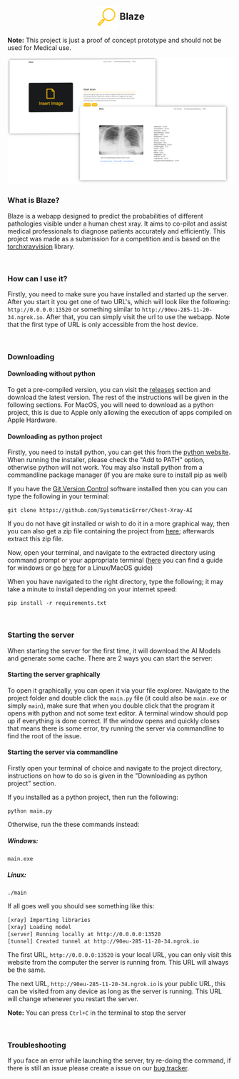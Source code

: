 <h2 align="center">
    <img src="https://github.com/SystematicError/Chest-Xray-AI/raw/master/static/images/logo.png" align="center" width="50">
    Blaze
</h2>

**Note:** This project is just a proof of concept prototype and should not be used for Medical use.

![Image](https://github.com/SystematicError/Chest-Xray-AI/raw/master/static/images/landing-image.png)

### What is Blaze?
Blaze is a webapp designed to predict the probabilities of different pathologies visible under a human chest xray. It aims to co-pilot and assist medical professionals to diagnose patients accurately and efficiently. This project was made as a submission for a competition and is based on the [torchxrayvision](https://pypi.org/project/torchxrayvision/) library.

&nbsp;

### How can I use it?
Firstly, you need to make sure you have installed and started up the server. After you start it you get one of two URL's, which will look like the following: `http://0.0.0.0:13520` or something similar to `http://90eu-285-11-20-34.ngrok.io`. After that, you can simply visit the url to use the webapp. Note that the first type of URL is only accessible from the host device.

&nbsp;

### Downloading

#### Downloading without python
To get a pre-compiled version, you can visit the [releases](https://github.com/SystematicError/Chest-Xray-AI/releases) section and download the latest version. The rest of the instructions will be given in the following sections. For MacOS, you will need to download as a python project, this is due to Apple only allowing the execution of apps compiled on Apple Hardware.


#### Downloading as python project
Firstly, you need to install python, you can get this from the [python website](https://www.python.org/downloads/release/python-396/). When running the installer, please check the "Add to PATH" option, otherwise python will not work. You may also install python from a commandline package manager (if you are make sure to install pip as well)

If you have the [Git Version Control](https://git-scm.com) software installed then you can you can type the following in your terminal:
```
git clone https://github.com/SystematicError/Chest-Xray-AI
```
If you do not have git installed or wish to do it in a more graphical way, then you can also get a zip file containing the project from [here](https://github.com/SystematicError/Chest-Xray-AI/archive/refs/heads/master.zip); afterwards extract this zip file.

Now, open your terminal, and navigate to the extracted directory using command prompt or your appropriate terminal ([here](https://www.watchingthenet.com/how-to-navigate-through-folders-when-using-windows-command-prompt.html) you can find a guide for windows or go [here](https://www.lifewire.com/linux-commands-for-navigating-file-system-4027320) for a Linux/MacOS guide)

When you have navigated to the right directory, type the following; it may take a minute to install depending on your internet speed:

```
pip install -r requirements.txt
```

&nbsp;

### Starting the server
When starting the server for the first time, it will download the AI Models and generate some cache. There are 2 ways you can start the server:

#### Starting the server graphically
To open it graphically, you can open it via your file explorer. Navigate to the project folder and double click the `main.py` file (it could also be `main.exe` or simply `main`), make sure that when you double click that the program it opens with python and not some text editor. A terminal window should pop up if everything is done correct. If the window opens and quickly closes that means there is some error, try running the server via commandline to find the root of the issue.

####  Starting the server via commandline
Firstly open your terminal of choice and navigate to the project directory, instructions on how to do so is given in the "Downloading as python project" section.

If you installed as a python project, then run the following:
```
python main.py
```

Otherwise, run the these commands instead:

##### Windows:
```
main.exe
```

##### Linux:
```
./main
```

If all goes well you should see something like this:

```
[xray] Importing libraries
[xray] Loading model
[server] Running locally at http://0.0.0.0:13520
[tunnel] Created tunnel at http://90eu-285-11-20-34.ngrok.io
```

The first URL, `http://0.0.0.0:13520` is your local URL, you can only visit this website from the computer the server is running from. This URL will always be the same.

The next URL, `http://90eu-285-11-20-34.ngrok.io` is your public URL, this can be visited from any device as long as the server is running. This URL will change whenever you restart the server.

**Note:** You can press `Ctrl+C` in the terminal to stop the server

&nbsp;

### Troubleshooting
If you face an error while launching the server, try re-doing the command, if there is still an issue please create a issue on our [bug tracker](https://github.com/SystematicError/Chest-Xray-AI/issues).

